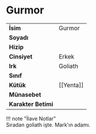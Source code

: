 # Gurmor   
|  |  |  
|---|---|  
| **İsim** | Gurmor |  
| **Soyadı** |  |  
| **Hizip** |  |  
| **Cinsiyet** | Erkek |  
| **Irk** | Goliath |  
| **Sınıf** |  |  
| **Kütük** | [[Yenta]] |  
| **Münasebet** |  |  
| **Karakter Betimi** |  |  
  
  
!!! note "İlave Notlar"  
	Sıradan goliath işte. Mark'ın adamı.  
